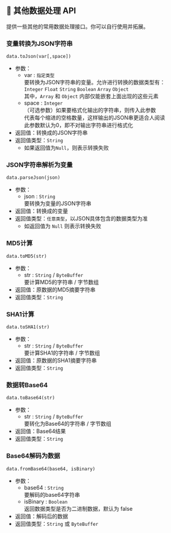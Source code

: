 ## 🧰 其他数据处理 API

提供一些其他的常用数据处理接口。你可以自行使用并拓展。

### 变量转换为JSON字符串

`data.toJson(var[,space])`

- 参数：
  - var : `指定类型`  
    要转换为JSON字符串的变量。允许进行转换的数据类型有：   
    `Integer` `Float` `String` `Boolean` `Array` `Object `  
    其中，`Array` 和 `Object` 内部仅能嵌套上面出现的这些元素
  - space : `Integer`  
    （可选参数）如果要格式化输出的字符串，则传入此参数  
    代表每个缩进的空格数量，这样输出的JSON串更适合人阅读  
    此参数默认为0，即不对输出字符串进行格式化
- 返回值：转换成的JSON字符串
- 返回值类型：`String`
  - 如果返回值为`Null`，则表示转换失败

### JSON字符串解析为变量

`data.parseJson(json)`

- 参数：
  - json : `String`  
    要转换为变量的JSON字符串
- 返回值：转换成的变量
- 返回值类型：`任意类型`，以JSON具体包含的数据类型为准
  - 如返回值为 `Null` 则表示转换失败

### MD5计算

`data.toMD5(str)`

- 参数：
  - str : `String` / `ByteBuffer`  
    要计算MD5的字符串 / 字节数组
- 返回值：原数据的MD5摘要字符串
- 返回值类型：`String`

### SHA1计算

`data.toSHA1(str)`

- 参数：
  - str : `String` / `ByteBuffer`  
    要计算SHA1的字符串 / 字节数组
- 返回值：原数据的SHA1摘要字符串
- 返回值类型：`String`

### 数据转Base64

`data.toBase64(str)`

- 参数：
  - str : `String` / `ByteBuffer`  
    要转化为Base64的字符串 / 字节数组
- 返回值：Base64结果
- 返回值类型：`String`

### Base64解码为数据

`data.fromBase64(base64, isBinary)`

- 参数：
  - base64 : `String`  
    要解码的base64字符串
  - isBinary : `Boolean`  
    返回数据类型是否为二进制数据，默认为 false
- 返回值：解码后的数据
- 返回值类型：`String` 或 `ByteBuffer`
